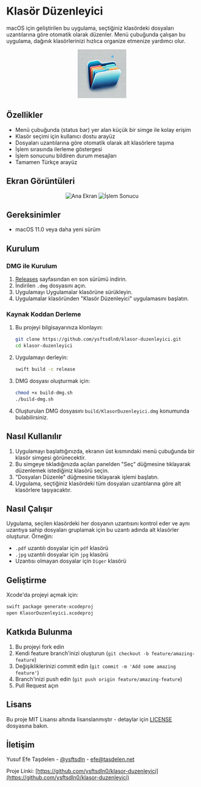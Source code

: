 # Klasör Düzenleyici

macOS için geliştirilen bu uygulama, seçtiğiniz klasördeki dosyaları uzantılarına göre otomatik olarak düzenler. Menü çubuğunda çalışan bu uygulama, dağınık klasörlerinizi hızlıca organize etmenize yardımcı olur.

<p align="center">
  <img src="screenshots/app_icon.png" width="128" height="128" alt="Klasör Düzenleyici Logo">
</p>

## Özellikler

- Menü çubuğunda (status bar) yer alan küçük bir simge ile kolay erişim
- Klasör seçimi için kullanıcı dostu arayüz
- Dosyaları uzantılarına göre otomatik olarak alt klasörlere taşıma
- İşlem sırasında ilerleme göstergesi
- İşlem sonucunu bildiren durum mesajları
- Tamamen Türkçe arayüz

## Ekran Görüntüleri

<p align="center">
  <img src="screenshots/screenshot1.png" width="400" alt="Ana Ekran">
  <img src="screenshots/screenshot2.png" width="400" alt="İşlem Sonucu">
</p>

## Gereksinimler

- macOS 11.0 veya daha yeni sürüm

## Kurulum

### DMG ile Kurulum

1. [Releases](https://github.com/ysftsdln0/klasor-duzenleyici/releases) sayfasından en son sürümü indirin.
2. İndirilen `.dmg` dosyasını açın.
3. Uygulamayı Uygulamalar klasörüne sürükleyin.
4. Uygulamalar klasöründen "Klasör Düzenleyici" uygulamasını başlatın.

### Kaynak Koddan Derleme

1. Bu projeyi bilgisayarınıza klonlayın:
   ```bash
   git clone https://github.com/ysftsdln0/klasor-duzenleyici.git
   cd klasor-duzenleyici
   ```

2. Uygulamayı derleyin:
   ```bash
   swift build -c release
   ```

3. DMG dosyası oluşturmak için:
   ```bash
   chmod +x build-dmg.sh
   ./build-dmg.sh
   ```

4. Oluşturulan DMG dosyasını `build/KlasorDuzenleyici.dmg` konumunda bulabilirsiniz.

## Nasıl Kullanılır

1. Uygulamayı başlattığınızda, ekranın üst kısmındaki menü çubuğunda bir klasör simgesi görünecektir.
2. Bu simgeye tıkladığınızda açılan panelden "Seç" düğmesine tıklayarak düzenlemek istediğiniz klasörü seçin.
3. "Dosyaları Düzenle" düğmesine tıklayarak işlemi başlatın.
4. Uygulama, seçtiğiniz klasördeki tüm dosyaları uzantılarına göre alt klasörlere taşıyacaktır.

## Nasıl Çalışır

Uygulama, seçilen klasördeki her dosyanın uzantısını kontrol eder ve aynı uzantıya sahip dosyaları gruplamak için bu uzantı adında alt klasörler oluşturur. Örneğin:

- `.pdf` uzantılı dosyalar için `pdf` klasörü
- `.jpg` uzantılı dosyalar için `jpg` klasörü
- Uzantısı olmayan dosyalar için `Diger` klasörü

## Geliştirme

Xcode'da projeyi açmak için:

```bash
swift package generate-xcodeproj
open KlasorDuzenleyici.xcodeproj
```

## Katkıda Bulunma

1. Bu projeyi fork edin
2. Kendi feature branch'inizi oluşturun (`git checkout -b feature/amazing-feature`)
3. Değişikliklerinizi commit edin (`git commit -m 'Add some amazing feature'`)
4. Branch'inizi push edin (`git push origin feature/amazing-feature`)
5. Pull Request açın

## Lisans

Bu proje MIT Lisansı altında lisanslanmıştır - detaylar için [LICENSE](LICENSE) dosyasına bakın.

## İletişim

Yusuf Efe Taşdelen - [@ysftsdln](https://twitter.com/ysftsdln) - efe@tasdelen.net

Proje Linki: [https://github.com/ysftsdln0/klasor-duzenleyici](https://github.com/ysftsdln0/klasor-duzenleyici)
